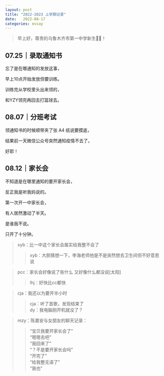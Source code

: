 ```yaml
---
layout: post
title: "2022-2023 上学期记录"
date:   2022-08-17
categories: essay
---
```


> 早上好，尊贵的乌鲁木齐市第一中学新生🌹🌹！

## 07.25｜录取通知书

忘了是在哪通知的发放这事，

早上10点开始发放但要训练。

训练完从学校里头出来领的，

和YZY领完再回去打篮球去。

## 08.07｜分班考试

领通知书的时候顺带夹了张 A4 纸说要摸底，

结果前一天微信公众号突然通知疫情不去了。

好耶！

## 08.12｜家长会

不知道是在哪里通知的要开家长会，

反正我是听我妈说的。

第一次开一中家长会，

有人居然激动了半天。

是谁我不说。

只开了十分钟。

> xyb：比一中这个家长会属实给我整不会了
>  
> > xyb：大胆猜想一下，李海老师他是不是突然想去卫生间但不好意思说

> pcc：家长会好像说了些什么 又好像什么都没说[太阳]
> 
> > lhj：好快比cc都快

> cja：我还以为要开半小时
> 
> > cja：听了首歌，发现结束了  
> > dy：我电脑刚开机就没了？

> mzy：陈嘉安与女朋友的聊天记录：
> > “宝贝我要开家长会了”  
> > “嗯嗯去吧”  
> > “我回来了”  
> > “？不是要开家长会吗”  
> > “开完了”  
> > “给我整无语了”  
> > “我也”  